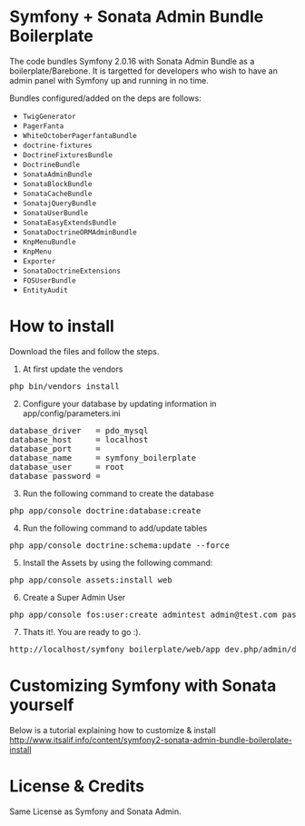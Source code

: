 Symfony + Sonata Admin Bundle Boilerplate
===========================================

The code bundles Symfony 2.0.16 with Sonata Admin Bundle as a boilerplate/Barebone. 
It is targetted for developers who wish to have an admin panel with Symfony up and running
in no time. 

Bundles configured/added on the deps are follows:

* `TwigGenerator` 
* `PagerFanta` 
* `WhiteOctoberPagerfantaBundle` 
* `doctrine-fixtures` 
* `DoctrineFixturesBundle`
* `DoctrineBundle` 
* `SonataAdminBundle` 
* `SonataBlockBundle`
* `SonataCacheBundle`
* `SonatajQueryBundle`
* `SonataUserBundle`
* `SonataEasyExtendsBundle`
* `SonataDoctrineORMAdminBundle`
* `KnpMenuBundle`
* `KnpMenu`
* `Exporter`
* `SonataDoctrineExtensions`
* `FOSUserBundle`
* `EntityAudit`
 
How to install
===========================================

Download the files and follow the steps.

1. At first update the vendors
<pre>
php bin/vendors install
</pre>

2. Configure your database by updating information in app/config/parameters.ini
<pre>
database_driver   = pdo_mysql
database_host     = localhost
database_port     = 
database_name     = symfony_boilerplate
database_user     = root
database_password = 
</pre>

3. Run the following command to create the database
<pre>
php app/console doctrine:database:create
</pre>

4. Run the following command to add/update tables
<pre>
php app/console doctrine:schema:update --force
</pre>

5. Install the Assets by using the following command:
<pre>
php app/console assets:install web
</pre>

6. Create a Super Admin User
<pre>
php app/console fos:user:create admintest admin@test.com pass --super-admin
</pre>


7. Thats it!. You are ready to go :).
<pre>
http://localhost/symfony_boilerplate/web/app_dev.php/admin/dashboard
</pre>


Customizing Symfony with Sonata yourself
===========================================
Below is a tutorial explaining how to customize & install
<br />
<http://www.itsalif.info/content/symfony2-sonata-admin-bundle-boilerplate-install>


License & Credits
===========================================
Same License as Symfony and Sonata Admin. 